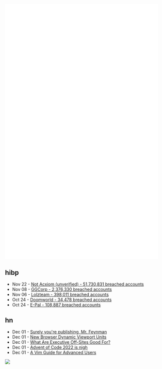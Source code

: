 ![Metrics](https://raw.githubusercontent.com/phixion/phixion/master/metrics.svg)

## hibp

<!--
for https://github.com/phixion/phixion/blob/main/.github/workflows/feeds.yml
-->
<!--START_SECTION:haveibeenpwnd-->
- Nov 22 - [Not Acxiom (unverified) - 51,730,831 breached accounts](https://haveibeenpwned.com/PwnedWebsites#NotAcxiom)
- Nov 08 - [GGCorp - 2,376,330 breached accounts](https://haveibeenpwned.com/PwnedWebsites#GGCorp)
- Nov 06 - [Lolzteam - 398,011 breached accounts](https://haveibeenpwned.com/PwnedWebsites#Lolzteam)
- Oct 24 - [Doomworld - 34,478 breached accounts](https://haveibeenpwned.com/PwnedWebsites#Doomworld)
- Oct 24 - [E-Pal - 108,887 breached accounts](https://haveibeenpwned.com/PwnedWebsites#EPal)
<!--END_SECTION:haveibeenpwnd-->

## hn

<!--
for https://github.com/phixion/phixion/blob/main/.github/workflows/feeds.yml
-->
<!--START_SECTION:hn-->
- Dec 01 - [Surely you're publishing, Mr. Feynman](https://praveshkoirala.com/2022/11/03/surely-you-are-publishing-mr-feynman/)
- Dec 01 - [New Browser Dynamic Viewport Units](https://web.dev/viewport-units/)
- Dec 01 - [What Are Executive Off-Sites Good For?](https://tomcritchlow.com/2022/10/06/exec-offsites/)
- Dec 01 - [Advent of Code 2022 is nigh](https://adventofcode.com/2022)
- Dec 01 - [A Vim Guide for Advanced Users](https://thevaluable.dev/vim-advanced/)
<!--END_SECTION:hn-->

<!--
for https://yhype.me
-->
![](https://hit.yhype.me/github/profile?user_id=13013670)
